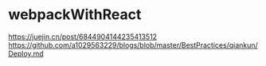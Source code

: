 # webpackWithReact
https://juejin.cn/post/6844904144235413512
https://github.com/a1029563229/blogs/blob/master/BestPractices/qiankun/Deploy.md
